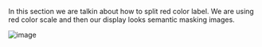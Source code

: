 In this section we are talkin about how to split red color label. We are using red color scale and then our display looks semantic masking images.

![image](https://github.com/3kerem1/redClassSemanticSegmantation/assets/76640592/fccd3bab-24f3-4f7d-8a77-f350e029c622)
